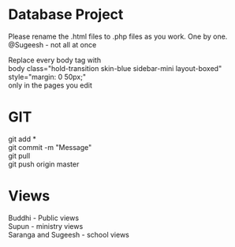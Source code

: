 Database Project
================

Please rename the .html files to .php files as you work. One by one.  
@Sugeesh - not all at once  

Replace every body tag with  
body class="hold-transition skin-blue sidebar-mini layout-boxed" style="margin: 0 50px;"  
only in the pages you edit

GIT
===
    
git add *  
git commit -m "Message"  
git pull  
git push origin master  

Views
=====
Buddhi - Public views  
Supun - ministry views  
Saranga and Sugeesh - school views  